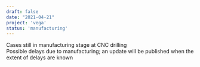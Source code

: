 ```yaml
---
draft: false
date: "2021-04-21"
project: 'vega'
status: 'manufacturing'
---
```


Cases still in manufacturing stage at CNC drilling  
Possible delays due to manufacturing; an update will be published when the extent of delays are known